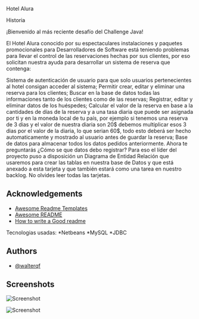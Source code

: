 
Hotel Alura

Historia

¡Bienvenido al más reciente desafío del Challenge Java!

El Hotel Alura conocido por su espectaculares instalaciones y paquetes promocionales para Desarrolladores de Software está teniendo problemas para llevar el control de las reservaciones hechas por sus clientes, por eso solicitan nuestra ayuda para desarrollar un sistema de reserva que contenga:

Sistema de autenticación de usuario para que solo usuarios pertenecientes al hotel consigan acceder al sistema;
Permitir crear, editar y eliminar una reserva para los clientes;
Buscar en la base de datos todas las informaciones tanto de los clientes como de las reservas;
Registrar, editar y eliminar datos de los huéspedes;
Calcular el valor de la reserva en base a la cantidades de días de la reserva y a una tasa diaria que puede ser asignada por ti y en la moneda local de tu país, por ejemplo si tenemos una reserva de 3 dias y el valor de nuestra diaria son 20$ debemos multiplicar esos 3 dias por el valor de la diaria, lo que serian 60$, todo esto deberá ser hecho automaticamente y mostrado al usuario antes de guardar la reserva;
Base de datos para almacenar todos los datos pedidos anteriormente.
Ahora te preguntarás ¿Cómo se que datos debo registrar? Para eso el líder del proyecto puso a disposición un Diagrama de Entidad Relación que usaremos para crear las tablas en nuestra base de Datos y que está anexado a esta tarjeta y que también estará como una tarea en nuestro backlog. No olvides leer todas las tarjetas.


## Acknowledgements

 - [Awesome Readme Templates](https://awesomeopensource.com/project/elangosundar/awesome-README-templates)
 - [Awesome README](https://github.com/matiassingers/awesome-readme)
 - [How to write a Good readme](https://bulldogjob.com/news/449-how-to-write-a-good-readme-for-your-github-project)

Tecnologias usadas:
*Netbeans
*MySQL
*JDBC


## Authors

- [@walterqf](https://www.github.com/walterqf)


## Screenshots

![Screenshot](https://img.freepik.com/vector-gratis/edificio-hotel-flat_23-2148167459.jpg?w=1060&t=st=1695361570~exp=1695362170~hmac=8ee5fc67c18b8b0015abac2ed78c1e6b0bd123cb025891cb3562a1e3942baa3f)

![Screenshot]([https://www.freepik.es/vector-premium/plantilla-ilustracion-dibujada-mano-dibujos-animados-planos-edificio-hotel-rascacielos-diseno-vista-panoramica_35705976.htm#page=3&query=hotel%20dibujo&position=25&from_view=keyword&track=ais](https://img.freepik.com/vector-premium/plantilla-ilustracion-dibujada-mano-dibujos-animados-planos-edificio-hotel-rascacielos-diseno-vista-panoramica_2175-10129.jpg?w=1480)https://img.freepik.com/vector-premium/plantilla-ilustracion-dibujada-mano-dibujos-animados-planos-edificio-hotel-rascacielos-diseno-vista-panoramica_2175-10129.jpg?w=1480)
